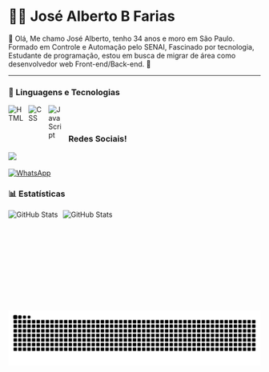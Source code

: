 # 👨‍💻 José Alberto B Farias

👋 Olá, Me chamo José Alberto, tenho 34 anos e moro em São Paulo. Formado em Controle e Automação pelo SENAI, Fascinado por tecnologia, Estudante de programação, estou em busca de migrar de área como desenvolvedor web Front-end/Back-end. 🚀<br> 

---

### 🤖 Linguagens e Tecnologias
<img 
    align="left" 
    alt="HTML"
    title="HTML" 
    width="30px" 
    style="padding-right: 10px;" 
    src="https://cdn.jsdelivr.net/gh/devicons/devicon@latest/icons/html5/html5-original.svg" 
/>
<img 
    align="left" 
    alt="CSS" 
    title="CSS"
    width="30px" 
    style="padding-right: 10px;" 
    src="https://cdn.jsdelivr.net/gh/devicons/devicon@latest/icons/css3/css3-original.svg" 
/>
<img 
    align="left" 
    alt="JavaScript" 
    title="JavaScript"
    width="30px" 
    style="padding-right: 10px;" 
    src="https://cdn.jsdelivr.net/gh/devicons/devicon@latest/icons/javascript/javascript-original.svg" 
/>

<br>
<br>

### Redes Sociais!

<div> 
  <a href="https://www.linkedin.com/in/joséalberto" target="_blank"><img src="https://img.shields.io/badge/-LinkedIn-%230077B5?style=for-the-badge&logo=linkedin&logoColor=white" target="_blank"></a> <br>
</div>

[![WhatsApp](https://img.shields.io/badge/WhatsApp-25D366?style=for-the-badge&logo=whatsapp&logoColor=white)](https://wa.me/5511950354575)

### 📊 Estatísticas

<p>
  <img 
    align="left" 
    alt="GitHub Stats" 
    height="200" 
    style="padding-right: 10px;" 
    src="https://github-readme-stats.vercel.app/api?username=josealbertodeev&show_icons=true&theme=tokyonight&include_all_commits=true&locale=pt-br" 
  />

<img 
      align="left" 
      alt="GitHub Stats" 
      height="200" 
      src="https://github-readme-stats.vercel.app/api/top-langs/?username=josealbertodeev&theme=tokyonight&layout=compact&custom_title=Tecnologias&langs_count=9" 
  />
</p>

<picture align="center">
  <source media="(prefers-color-scheme: dark)" srcset="https://raw.githubusercontent.com/josealbertodeev/josealbertodeev/output/github-contribution-grid-snake-dark.svg">
  <source media="(prefers-color-scheme: light)" srcset="https://raw.githubusercontent.com/josealbertodeev/josealbertodeev/output/github-contribution-grid-snake-dark.svg">
  <img align="center" alt="github contribution grid snake animation" src="https://raw.githubusercontent.com/josealbertodeev/josealbertodeev/output/github-contribution-grid-snake.svg">
</picture>
